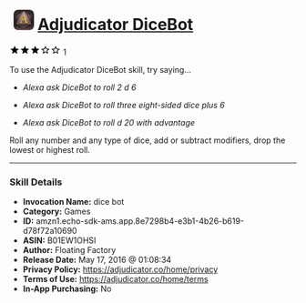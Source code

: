 # &nbsp;<img src="skill_icon" alt="Adjudicator DiceBot icon" width="36"> [Adjudicator DiceBot](http://alexa.amazon.com/#skills/amzn1.echo-sdk-ams.app.8e7298b4-e3b1-4b26-b619-d78f72a10690)
![3 stars](../../images/ic_star_black_18dp_1x.png)![3 stars](../../images/ic_star_black_18dp_1x.png)![3 stars](../../images/ic_star_black_18dp_1x.png)![3 stars](../../images/ic_star_border_black_18dp_1x.png)![3 stars](../../images/ic_star_border_black_18dp_1x.png) 1

To use the Adjudicator DiceBot skill, try saying...

* *Alexa ask DiceBot to roll 2 d 6*

* *Alexa ask DiceBot to roll three eight-sided dice plus 6*

* *Alexa ask DiceBot to roll d 20 with advantage*

Roll any number and any type of dice, add or subtract modifiers, drop the lowest or highest roll.

***

### Skill Details

* **Invocation Name:** dice bot
* **Category:** Games
* **ID:** amzn1.echo-sdk-ams.app.8e7298b4-e3b1-4b26-b619-d78f72a10690
* **ASIN:** B01EW1OHSI
* **Author:** Floating Factory
* **Release Date:** May 17, 2016 @ 01:08:34
* **Privacy Policy:** https://adjudicator.co/home/privacy
* **Terms of Use:** https://adjudicator.co/home/terms
* **In-App Purchasing:** No
